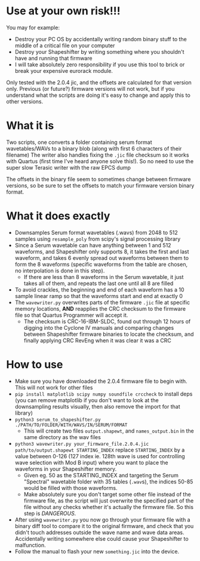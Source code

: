 # Use at your own risk!!! 
You may for example:
- Destroy your PC OS by accidentally writing random binary stuff to the middle of a critical file on your computer
- Destroy your Shapeshifter by writing something where you shouldn't have and running that firmware
- I will take absolutely zero responsibility if you use this tool to brick or break your expensive eurorack module.

Only tested with the 2.0.4 jic, and the offsets are calculated for that version only. Previous (or future?) firmware versions will not work, but if you understand what the scripts are doing it's easy to change and apply this to other versions.

# What it is
Two scripts, one converts a folder containing serum format wavetables/WAVs to a binary blob (along with first 6 characters of their filename)
The writer also handles fixing the `.jic` file checksum so it works with Quartus (first time I've heard anyone solve this!). So no need to use the super slow Terasic writer with the raw EPCS dump

The offsets in the binary file seem to sometimes change between firmware versions, so be sure to set the offsets to match your firmware version binary format.

# What it does exactly
- Downsamples Serum format wavetables (.wavs) from 2048 to 512 samples using `resample_poly` from scipy's signal processing library
- Since a Serum wavetable can have anything between 1 and 512 waveforms, and Shapeshifter only supports 8, it takes the first and last waveform, and takes 6 evenly spread out waveforms between them to form the 8 waveforms (specific waveforms from the table are chosen, no interpolation is done in this step).
  - If there are less than 8 waveforms in the Serum wavetable, it just takes all of them, and repeats the last one until all 8 are filled
- To avoid crackles, the beginning and end of each waveform has a 10 sample linear ramp so that the waveforms start and end at exactly 0
- The `wavewriter.py` overwrites parts of the firmware `.jic` file at specific memory locations, **AND** reapplies the CRC checksum to the firmware file so that Quartus Programmer will accept it.
  - The checksum is CRC-16-IBM-SLDC, found out through 12 hours of digging into the Cyclone IV manuals and comparing changes between Shapeshifter firmware binaries to locate the checksum, and finally applying CRC RevEng when it was clear it was a CRC


# How to use
- Make sure you have downloaded the 2.0.4 firmware file to begin with. This will not work for other files
- `pip install matplotlib scipy numpy soundfile crccheck` to install deps (you can remove matplotlib if you don't want to look at the downsampling results visually, then also remove the import for that library)
- `python3 serum_to_shapeshifter.py ./PATH/TO/FOLDER/WITH/WAVS/IN/SERUM/FORMAT`
  - This will create two files `output.shapewt`, and `names_output.bin` in the same directory as the wav files
- `python3 wavewriter.py your_firmware_file.2.0.4.jic path/to/output.shapewt STARTING_INDEX` replace `STARTING_INDEX` by a value between 0-126 (127 index ie. 128th wave is used for controlling wave selection with Mod B input) where you want to place the waveforms in your Shapeshifter memory.
  - Given eg. 50 as the STARTING_INDEX and targeting the Serum "Spectral" wavetable folder with 35 tables (`.wav`s), the indices 50-85 would be filled with those waveforms.
  - Make absolutely sure you don't target some other file instead of the firmware file, as the script will just overwrite the specified part of the file without any checks whether it's actually the firmware file. So this step is _DANGEROUS_.
- After using `wavewriter.py` you now go through your firmware file with a binary diff tool to compare it to the original firmware, and check that you didn't touch addresses outside the wave name and wave data areas. Accidentally writing somewhere else could cause your Shapeshifter to malfunction.
- Follow the manual to flash your new `something.jic` into the device.
